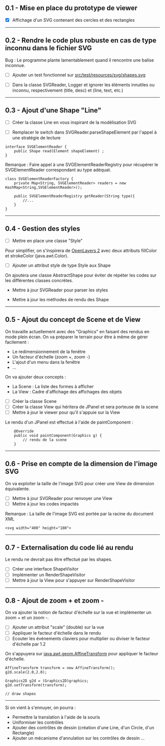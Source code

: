 
## 0.1 - Mise en place du prototype de viewer

- [x] Affichage d'un SVG contenant des cercles et des rectangles

---

## 0.2 - Rendre le code plus robuste en cas de type inconnu dans le fichier SVG

Bug : Le programme plante lamentablement quand il rencontre une balise inconnue.

- [ ] Ajouter un test fonctionnel sur [src/test/resources/svg/shapes.svg](src/test/resources/svg/shapes.svg)

- [ ] Dans la classe SVGReader, Logger et ignorer les éléments innutiles ou inconnu, respectivement (title, desc) et (line, text, etc.)

---

## 0.3 - Ajout d'une Shape "Line"

- [ ] Créer la classe Line en vous inspirant de la modélisation SVG

- [ ] Remplacer le switch dans SVGReader.parseShapeElement par l'appel à une stratégie de lecture

```
interface SVGElementReader {
    public Shape read(Element shapeElement) ;
}
```

Remarque : Faire appel à une SVGElementReaderRegistry pour récupérer 
le SVGElementReader correspondant au type adéquat.

```
class SVGElementReaderFactory {
    private Map<String, SVGElementReader> readers = new HashMap<String,SVGElementReader>();
     
    public SVGElementReaderRegistry getReader(String type){
        //...
    }
}
```

---

## 0.4 - Gestion des styles

- [ ] Mettre en place une classe "Style" 

Pour simplifier, on s'inspirera de [OpenLayers 2](http://docs.openlayers.org/library/feature_styling.html#style-properties) 
avec deux attributs fillColor et strokeColor (java.awt.Color).

- [ ] Ajouter un attribut style de type Style aux Shape

On ajoutera une classe AbstractShape pour éviter de répéter les codes 
sur les différentes classes concrètes.

* Mettre à jour SVGReader pour parser les styles

* Mettre à jour les méthodes de rendu des Shape


---

## 0.5 - Ajout du concept de Scene et de View

On travaille actuellement avec des "Graphics" en faisant des rendus en
mode plein écran. On va préparer le terrain pour être à même de gérer
facilement :

* Le redimensionnement de la fenêtre
* Un facteur d'échelle (zoom +, zoom -)
* L'ajout d'un menu dans la fenêtre
* ...

On va ajouter deux concepts :

* La Scene : La liste des formes à afficher
* La View : Cadre d'affichage des affichages des objets

- [ ] Créer la classe Scene
- [ ] Créer la classe View qui héritera de JPanel et sera porteuse de la scene
- [ ] Mettre à jour le viewer pour qu'il s'appuie sur la View

Le rendu d'un JPanel est effectué à l'aide de paintComponent :

```
    @Override
	public void paintComponent(Graphics g) {
	    // rendu de la scene
    }
```

---

## 0.6 - Prise en compte de la dimension de l'image SVG

On va exploiter la taille de l'image SVG pour créer une View de dimension
équivalente.

- [ ] Mettre à jour SVGReader pour renvoyer une View
- [ ] Mettre à jour les codes impactés

Remarque : La taille de l'image SVG est portée par la racine du document XML

```(svg)
<svg width="400" height="180">
```


---

## 0.7 - Externalisation du code lié au rendu

Le rendu ne devrait pas être effectué par les shapes.

- [ ] Créer une interface ShapeVisitor
- [ ] Implémenter un RenderShapeVisitor
- [ ] Mettre à jour la View pour s'appuyer sur RenderShapeVisitor

---

## 0.8 - Ajout de zoom + et zoom -

On va ajouter la notion de facteur d'échelle sur la vue et implémenter
un zoom + et un zoom -.

- [ ] Ajouter un attribut "scale" (double) sur la vue
- [ ] Appliquer le facteur d'échelle dans le rendu
- [ ] Ecouter les événements claviers pour multiplier ou diviser le facteur d'échelle par 1.2

On s'appuyera sur [java.awt.geom.AffineTransform](https://docs.oracle.com/javase/7/docs/api/java/awt/geom/AffineTransform.html)
pour appliquer le facteur d'échelle.

```
AffineTransform transform = new AffineTransform();
g2d.scale(2.0,2.0);

Graphics2D g2d = (Graphics2D)graphics;
g2d.setTransform(transform);

// draw shapes
```

--- 

Si on vient à s'ennuyer, on pourra :

* Permettre la translation à l'aide de la souris
* Uniformiser les contrôles
* Ajouter des contrôles de dessin (création d'une Line, d'un Circle, d'un Rectangle)
* Ajouter un mécanisme d'annulation sur les contrôles de dessin
...



